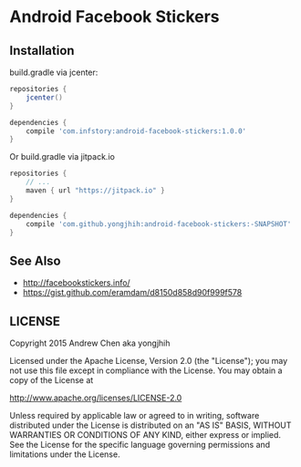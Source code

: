 # Android Facebook Stickers

## Installation

build.gradle via jcenter:

```gradle
repositories {
    jcenter()
}

dependencies {
    compile 'com.infstory:android-facebook-stickers:1.0.0'
}
```

Or build.gradle via jitpack.io

```gradle
repositories {
    // ...
    maven { url "https://jitpack.io" }
}

dependencies {
    compile 'com.github.yongjhih:android-facebook-stickers:-SNAPSHOT'
}
```

## See Also

* http://facebookstickers.info/
* https://gist.github.com/eramdam/d8150d858d90f999f578

## LICENSE

Copyright 2015 Andrew Chen aka yongjhih

Licensed under the Apache License, Version 2.0 (the "License"); you may not use this file except in compliance with the License. You may obtain a copy of the License at

http://www.apache.org/licenses/LICENSE-2.0

Unless required by applicable law or agreed to in writing, software distributed under the License is distributed on an "AS IS" BASIS, WITHOUT WARRANTIES OR CONDITIONS OF ANY KIND, either express or implied. See the License for the specific language governing permissions and limitations under the License.
